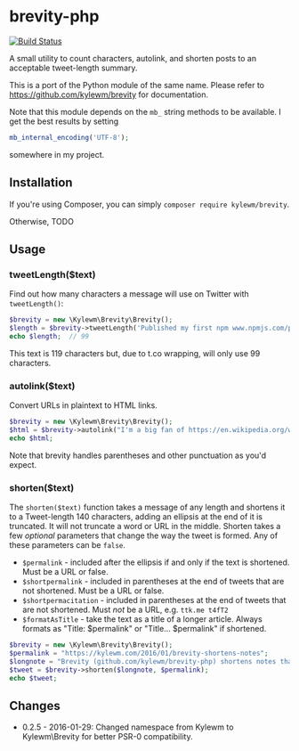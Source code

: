 # brevity-php

[![Build Status](https://travis-ci.org/kylewm/brevity-php.svg?branch=master)](https://travis-ci.org/kylewm/brevity-php)

A small utility to count characters, autolink, and shorten posts to an
acceptable tweet-length summary.

This is a port of the Python module of the same name. Please refer to
https://github.com/kylewm/brevity for documentation.

Note that this module depends on the `mb_` string methods to be
available. I get the best results by setting

```php
mb_internal_encoding('UTF-8');
```

somewhere in my project.

## Installation

If you're using Composer, you can simply `composer require kylewm/brevity`.

Otherwise, TODO

## Usage

### tweetLength($text)

Find out how many characters a message will use on Twitter with
`tweetLength()`:

```php
$brevity = new \Kylewm\Brevity\Brevity();
$length = $brevity->tweetLength('Published my first npm www.npmjs.com/package/brevity and composer packagist.org/packages/kylewm/brevity packages today!');
echo $length;  // 99
```

This text is 119 characters but, due to t.co wrapping, will only use
99 characters.

### autolink($text)

Convert URLs in plaintext to HTML links.

```php
$brevity = new \Kylewm\Brevity\Brevity();
$html = $brevity->autolink("I'm a big fan of https://en.wikipedia.org/wiki/Firefly_(TV_series) (and its creator https://en.wikipedia.org/wiki/Joss_Whedon)");
echo $html;
```

Note that brevity handles parentheses and other punctuation as you'd
expect.

### shorten($text)

The `shorten($text)` function takes a message of any length and
shortens it to a Tweet-length 140 characters, adding an ellipsis at
the end of it is truncated. It will not truncate a word or URL in the
middle. Shorten takes a few *optional* parameters that change the way
the tweet is formed. Any of these parameters can be `false`.

- `$permalink` - included after the ellipsis if and only if the text
  is shortened. Must be a URL or false.
- `$shortpermalink` - included in parentheses at the end of tweets
  that are not shortened. Must be a URL or false.
- `$shortpermacitation` - included in parentheses at the end of tweets
  that are not shortened. Must *not* be a URL, e.g. `ttk.me t4fT2`
- `$formatAsTitle` - take the text as a title of a longer
  article. Always formats as "Title: $permalink" or "Title…
  $permalink" if shortened.

```php
$brevity = new \Kylewm\Brevity\Brevity();
$permalink = "https://kylewm.com/2016/01/brevity-shortens-notes";
$longnote = "Brevity (github.com/kylewm/brevity-php) shortens notes that are too long to fit in a single tweet. It can also count characters to help you make sure your note won't need to be shortened!";
$tweet = $brevity->shorten($longnote, $permalink);
echo $tweet;
```

## Changes

- 0.2.5 - 2016-01-29: Changed namespace from Kylewm to Kylewm\Brevity
  for better PSR-0 compatibility.
